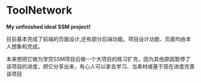 # ToolNetwork
<strong>My unfinished ideal SSM project!</strong><br>
<p>目前基本完成了前端的页面设计,还有部分后端功能。项目设计功能、页面均由本人想象和完成。</p>
本来想把它做为学完SSM项目后做一个大项目的练习扩充，因为其他原因暂停了该项目的进度，把它分享出来，有心人可以拿去学习、当素材或基于现在进度完善该项目
